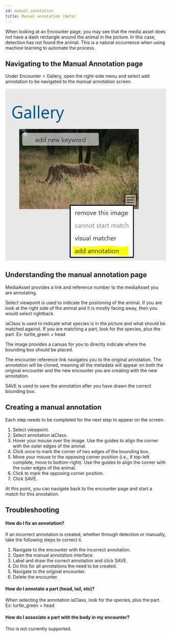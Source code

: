 ```yaml
---
id: manual_annotation
title: Manual annotation (beta)
---
```


When looking at an Encounter page, you may see that the media asset does not have a dash rectangle around the animal in the picture. In this case, detection has not found the animal. This is a natural occurrence when using machine learning to automate the process.

## Navigating to the Manual Annotation page

Under Encounter > Gallery, open the right-side menu and select add annotation to be navigated to the manual annotation screen.

![add anotation button](../../static/img/manual_annotation_1.png)

## Understanding the manual annotation page

MediaAsset provides a link and reference number to the mediaAsset you are annotating.

Select viewpoint is used to indicate the postioning of the animal. If you are look at the right side of the animal and it is mostly facing away, then you would select rightback.

iaClass is used to indicate what species is in the picture and what should be matched against. If you are matching a part, look for the species, plus the part. Ex: turtle_green + head

The image provides a canvas for you to directly indicate where the bounding box should be placed.

The encounter reference link navigates you to the original annotation. The annotation will be cloned, meaning all the metadata will appear on both the original encounter and the new encounter you are creating with the new annotation.

SAVE is used to save the annotation after you have drawn the correct bounding box.

## Creating a manual annotation

Each step needs to be completed for the next step to appear on the screen.

1. Select viewpoint.
2. Select annotation iaClass.
3. Hover your mouse over the image. Use the guides to align the corner with the outer edges of the animal.
4. Click once to mark the corner of two edges of the bounding box.
5. Move your mouse to the opposing corner position (i.e., if top-left complete, move to bottom-right). Use the guides to align the corner with the outer edges of the animal.
6. Click to mark the opposing corner position.
7. Click SAVE.

At this point, you can navigate back to the encounter page and start a match for this annotation.

## Troubleshooting 

#### How do I fix an annotation?

If an incorrect annotation is created, whether through detection or manually, take the following steps to correct it.

1. Navigate to the encounter with the incorrect annotation.
2. Open the manual annotation interface.
3. Label and draw the correct annotation and click SAVE.
4. Do this for all annotations the need to be created.
5. Navigate to the original encounter.
6. Delete the encounter.

#### How do I annotate a part (head, tail, etc)?

When selecting the annotation iaClass, look for the species, plus the part. Ex: turtle_green + head

#### How do I associate a part with the body in my encounter?

This is not currently supported.

